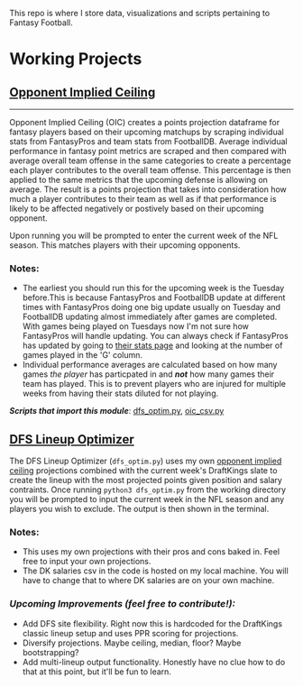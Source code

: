 This repo is where I store data, visualizations and scripts pertaining to Fantasy Football.

# Working Projects

## [Opponent Implied Ceiling](https://github.com/NOLAgnarwhal/fantasy-football/tree/master/opponent_implied_ceiling)
___
Opponent Implied Ceiling (OIC) creates a points projection dataframe for fantasy players based on their upcoming matchups by scraping individual stats from FantasyPros and team stats from FootballDB. Average individual performance in fantasy point metrics are scraped and then compared with average overall team offense in the same categories to create a percentage each player contributes to the overall team offense. This percentage is then applied to the same metrics that the upcoming defense is allowing on average. The result is a points projection that takes into consideration how much a player contributes to their team as well as if that performance is likely to be affected negatively or postively based on their upcoming opponent. 

Upon running you will be prompted to enter the current week of the NFL season. This matches players with their upcoming opponents.

### **Notes:**
+ The earliest you should run this for the upcoming week is the Tuesday before.This is because FantasyPros and FootballDB update at different times with FantasyPros doing one big update usually on Tuesday and FootballDB updating almost immediately after games are completed. With games being played on Tuesdays now I'm not sure how FantasyPros will handle updating. You can always check if FantasyPros has updated by going to [their stats page](https://www.fantasypros.com/nfl/stats/qb) and looking at the number of games played in the 'G' column.
+ Individual performance averages are calculated based on how many games *the player* has particpated in and ***not*** how many games their team has played. This is to prevent players who are injured for multiple weeks from having their stats diluted for not playing. 

***Scripts that import this module***: [dfs_optim.py](https://github.com/NOLAgnarwhal/fantasy-football/blob/master/dfs_optim.py), [oic_csv.py](https://github.com/NOLAgnarwhal/fantasy-football/blob/master/oic_csv.py)

## [DFS Lineup Optimizer](https://github.com/NOLAgnarwhal/fantasy-football/blob/master/dfs_optim.py)
The DFS Lineup Optimizer (`dfs_optim.py`) uses my own [opponent implied ceiling](https://github.com/NOLAgnarwhal/fantasy-football/tree/master/opponent_implied_ceiling) projections combined with the current week's DraftKings slate to create the lineup with the most projected points given position and salary contraints. Once running `python3 dfs_optim.py` from the working directory you will be prompted to input the current week in the NFL season and any players you wish to exclude. The output is then shown in the terminal. 

### **Notes:**
+ This uses my own projections with their pros and cons baked in. Feel free to input your own projections. 
+ The DK salaries csv in the code is hosted on my local machine. You will have to change that to where DK salaries are on your own machine. 

### ***Upcoming Improvements (feel free to contribute!):***
+ Add DFS site flexibility. Right now this is hardcoded for the DraftKings classic lineup setup and uses PPR scoring for projections. 
+ Diversify projections. Maybe ceiling, median, floor? Maybe bootstrapping?
+ Add multi-lineup output functionality. Honestly have no clue how to do that at this point, but it'll be fun to learn.



